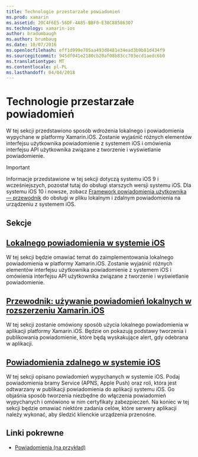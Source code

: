 ```yaml
---
title: Technologie przestarzałe powiadomień
ms.prod: xamarin
ms.assetid: 20C4F6E5-56DF-4A85-BBF0-E38C88586307
ms.technology: xamarin-ios
author: bradumbaugh
ms.author: brumbaug
ms.date: 10/07/2016
ms.openlocfilehash: eff1d999e705aa493d0481e34ead3b9b81d434f9
ms.sourcegitcommit: 945df041e2180cb20af08b83cc703ecd1aedc6b0
ms.translationtype: MT
ms.contentlocale: pl-PL
ms.lasthandoff: 04/04/2018
---
```

# <a name="deprecated-notification-technologies"></a>Technologie przestarzałe powiadomień

W tej sekcji przedstawiono sposób wdrożenia lokalnego i powiadomienia wypychane w platformy Xamarin.iOS. Zostanie wyjaśnić różnych elementów interfejsu użytkownika powiadomienie z systemem iOS i omówienia interfejsu API użytkownika związane z tworzenie i wyświetlanie powiadomienie.

> [!IMPORTANT]
> Informacje przedstawione w tej sekcji dotyczą systemu iOS 9 i wcześniejszych, pozostał tutaj do obsługi starszych wersji systemu iOS. Dla systemu iOS 10 i nowsze, zobacz [Framework powiadomienia użytkownika — przewodnik](~/ios/platform/user-notifications/index.md) do obsługi w pliku lokalnym i zdalnym powiadomienia na urządzeniu z systemem iOS.




## <a name="sections"></a>Sekcje

<a name="Local Notifications In iOS" />

##  <a name="local-notifications-in-ioslocal-notifications-in-iosmd"></a>[Lokalnego powiadomienia w systemie iOS](local-notifications-in-ios.md)

W tej sekcji będzie omawiać temat do zaimplementowania lokalnego powiadomienia w platformy Xamarin.iOS. Zostanie wyjaśnić różnych elementów interfejsu użytkownika powiadomienie z systemem iOS i omówienia interfejsu API użytkownika związane z tworzenie i wyświetlanie powiadomienie.

<a name="Local Notifications Walkthrough" />

##  <a name="walkthrough---using-local-notifications-in-xamarinioslocal-notifications-in-ios-walkthroughmd"></a>[Przewodnik: używanie powiadomień lokalnych w rozszerzeniu Xamarin.iOS](local-notifications-in-ios-walkthrough.md)

W tej sekcji zostanie omówiony sposób użycia lokalnego powiadomienia w aplikacji platformy Xamarin.iOS. Będzie on pokazują podstawy tworzenia i publikowania powiadomienie, które będą wyskakujące alert, gdy odebrana w aplikacji.

<a name="Remote Notifications In iOS" />

##  <a name="remote-notifications-in-iosremote-notifications-in-iosmd"></a>[Powiadomienia zdalnego w systemie iOS](remote-notifications-in-ios.md)

W tej sekcji opisano powiadomień wypychanych w systemie iOS. Podaj powiadomienia bramy Service (APNS, Apple Push) oraz roli, która jest odtwarzany w publikacji powiadomienia do aplikacji systemu iOS. Go objaśnia sposób tworzenia niezbędne do włączenia powiadomień wypychanych i omówiono w nim certyfikaty zabezpieczeń. Na koniec w tej sekcji będzie omawiać niektóre zadania celów, które serwery aplikacji należy wykonać, aby śledzić klienckie urządzenia przenośne.

## <a name="related-links"></a>Linki pokrewne

- [Powiadomienia (na przykład)](https://developer.xamarin.com/samples/monotouch/Notifications/)
